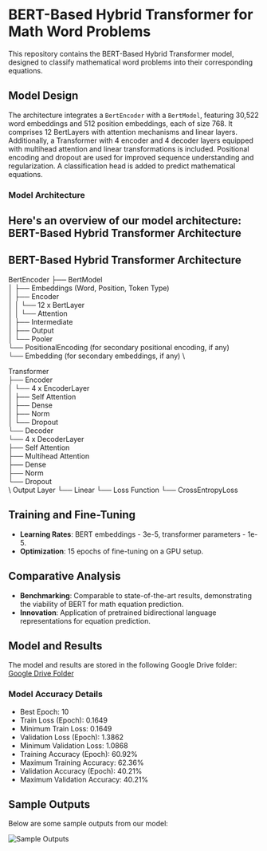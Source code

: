 # BERT-Based Hybrid Transformer for Math Word Problems

This repository contains the BERT-Based Hybrid Transformer model, designed to classify mathematical word problems into their corresponding equations.

## Model Design

The architecture integrates a `BertEncoder` with a `BertModel`, featuring 30,522 word embeddings and 512 position embeddings, each of size 768. It comprises 12 BertLayers with attention mechanisms and linear layers. Additionally, a Transformer with 4 encoder and 4 decoder layers equipped with multihead attention and linear transformations is included. Positional encoding and dropout are used for improved sequence understanding and regularization. A classification head is added to predict mathematical equations.

### Model Architecture

Here's an overview of our model architecture:
BERT-Based Hybrid Transformer Architecture
------------------------------------------

BERT-Based Hybrid Transformer Architecture
------------------------------------------

BertEncoder
├── BertModel \
│   ├── Embeddings (Word, Position, Token Type) \
│   ├── Encoder \
│   │   └── 12 x BertLayer \
│   │       └── Attention \
│   ├── Intermediate \
│   ├── Output \
│   └── Pooler \
└── PositionalEncoding (for secondary positional encoding, if any) \
└── Embedding (for secondary embeddings, if any) \

Transformer \
├── Encoder \
│   └── 4 x EncoderLayer \
│       ├── Self Attention \
│       ├── Dense \
│       ├── Norm \
│       └── Dropout \
└── Decoder \
    └── 4 x DecoderLayer \
        ├── Self Attention \
        ├── Multihead Attention \
        ├── Dense \
        ├── Norm \
        └── Dropout \
\\
Output Layer
└── Linear
    └── Loss Function
        └── CrossEntropyLoss



## Training and Fine-Tuning

- **Learning Rates**: BERT embeddings - 3e-5, transformer parameters - 1e-5.
- **Optimization**: 15 epochs of fine-tuning on a GPU setup.

## Comparative Analysis

- **Benchmarking**: Comparable to state-of-the-art results, demonstrating the viability of BERT for math equation prediction.
- **Innovation**: Application of pretrained bidirectional language representations for equation prediction.

## Model and Results

The model and results are stored in the following Google Drive folder:
[Google Drive Folder](https://drive.google.com/drive/folders/11vwpchF_H6439FfMevTRKS7JZGfyAnMa?usp=sharing)

### Model Accuracy Details

- Best Epoch: 10
- Train Loss (Epoch): 0.1649
- Minimum Train Loss: 0.1649
- Validation Loss (Epoch): 1.3862
- Minimum Validation Loss: 1.0868
- Training Accuracy (Epoch): 60.92%
- Maximum Training Accuracy: 62.36%
- Validation Accuracy (Epoch): 40.21%
- Maximum Validation Accuracy: 40.21%

## Sample Outputs

Below are some sample outputs from our model:

![Sample Outputs](sample_outputs.png)




